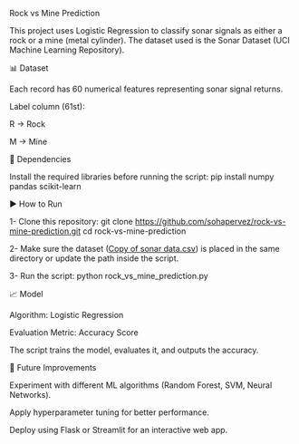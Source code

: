 Rock vs Mine Prediction

This project uses Logistic Regression to classify sonar signals as either a rock or a mine (metal cylinder). The dataset used is the Sonar Dataset (UCI Machine Learning Repository).

📊 Dataset

Each record has 60 numerical features representing sonar signal returns.

Label column (61st):

R → Rock

M → Mine

🔧 Dependencies

Install the required libraries before running the script:
pip install numpy pandas scikit-learn

▶️ How to Run

1- Clone this repository:
git clone https://github.com/sohapervez/rock-vs-mine-prediction.git
cd rock-vs-mine-prediction

2- Make sure the dataset ([Copy of sonar data.csv](https://drive.google.com/file/d/1pQxtljlNVh0DHYg-Ye7dtpDTlFceHVfa/view)) is placed in the same directory or update the path inside the script.

3- Run the script:
python rock_vs_mine_prediction.py

📈 Model

Algorithm: Logistic Regression

Evaluation Metric: Accuracy Score

The script trains the model, evaluates it, and outputs the accuracy.

🚀 Future Improvements

Experiment with different ML algorithms (Random Forest, SVM, Neural Networks).

Apply hyperparameter tuning for better performance.

Deploy using Flask or Streamlit for an interactive web app.
